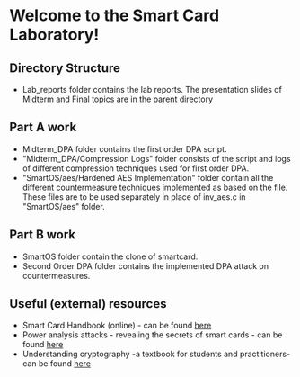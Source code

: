 # Welcome to the Smart Card Laboratory!

## Directory Structure

* Lab_reports folder contains the lab reports. The presentation slides of Midterm and Final topics are in the parent directory

## Part A work
* Midterm_DPA folder contains the first order DPA script.
* "Midterm_DPA/Compression Logs" folder consists of the script and logs of different compression techniques used for first order DPA.
* "SmartOS/aes/Hardened AES Implementation" folder contain all the different countermeasure techniques implemented as based on the file. These files are to be used separately in place of inv_aes.c in "SmartOS/aes" folder.

## Part B work
* SmartOS folder contain the clone of smartcard.
* Second Order DPA folder contains the implemented DPA attack on countermeasures.

## Useful (external) resources

 * Smart Card Handbook (online) - can be found [here](https://opac.ub.tum.de/search?bvnr=BV019271999)
 * Power analysis attacks - revealing the secrets of smart cards - can be found [here](https://opac.ub.tum.de/search?bvnr=BV036480550)
 * Understanding cryptography -a textbook for students and practitioners- can be found [here](https://opac.ub.tum.de/search?bvnr=BV039865382)
 
